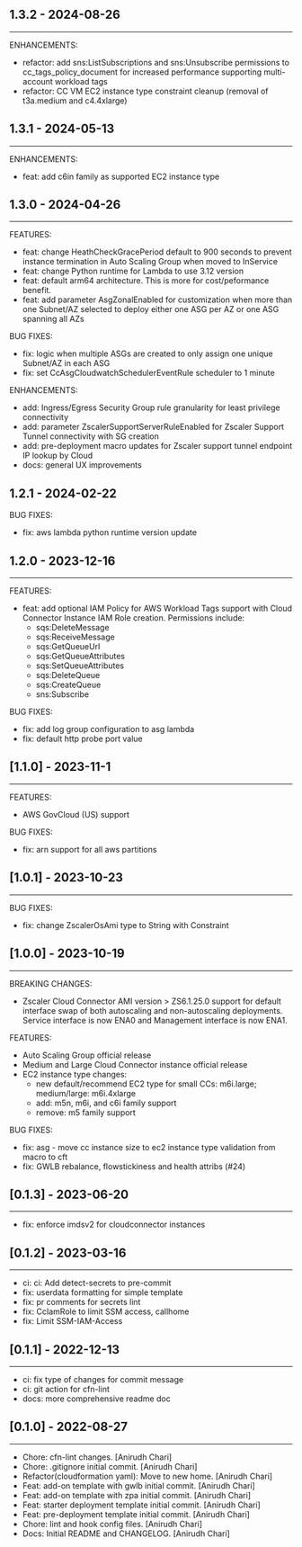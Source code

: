 ## 1.3.2 - 2024-08-26

------------
ENHANCEMENTS:
* refactor: add sns:ListSubscriptions and sns:Unsubscribe permissions to cc_tags_policy_document for increased performance supporting multi-account workload tags
* refactor: CC VM EC2 instance type constraint cleanup (removal of t3a.medium and c4.4xlarge)

## 1.3.1 - 2024-05-13

------------
ENHANCEMENTS:
* feat: add c6in family as supported EC2 instance type

## 1.3.0 - 2024-04-26

------------
FEATURES:
* feat: change HeathCheckGracePeriod default to 900 seconds to prevent instance termination in Auto Scaling Group when moved to InService
* feat: change Python runtime for Lambda to use 3.12 version 
* feat: default arm64 architecture. This is more for cost/peformance benefit.
* feat: add parameter AsgZonalEnabled for customization when more than one Subnet/AZ selected to deploy either one ASG per AZ or one ASG spanning all AZs

BUG FIXES:
* fix: logic when multiple ASGs are created to only assign one unique Subnet/AZ in each ASG
* fix: set CcAsgCloudwatchSchedulerEventRule scheduler to 1 minute

ENHANCEMENTS:
* add: Ingress/Egress Security Group rule granularity for least privilege connectivity
* add: parameter ZscalerSupportServerRuleEnabled for Zscaler Support Tunnel connectivity with SG creation
* add: pre-deployment macro updates for Zscaler support tunnel endpoint IP lookup by Cloud
* docs: general UX improvements

## 1.2.1 - 2024-02-22

BUG FIXES:
* fix: aws lambda python runtime version update

## 1.2.0 - 2023-12-16

------------
FEATURES:
* feat: add optional IAM Policy for AWS Workload Tags support with Cloud Connector Instance IAM Role creation. Permissions include:
    - sqs:DeleteMessage
    - sqs:ReceiveMessage
    - sqs:GetQueueUrl
    - sqs:GetQueueAttributes
    - sqs:SetQueueAttributes
    - sqs:DeleteQueue
    - sqs:CreateQueue
    - sns:Subscribe

BUG FIXES:
* fix: add log group configuration to asg lambda
* fix: default http probe port value

## [1.1.0] - 2023-11-1

------------
FEATURES:
* AWS GovCloud (US) support

BUG FIXES:
* fix: arn support for all aws partitions


## [1.0.1] - 2023-10-23

------------
BUG FIXES:
* fix: change ZscalerOsAmi type to String with Constraint

## [1.0.0] - 2023-10-19

------------
BREAKING CHANGES:
* Zscaler Cloud Connector AMI version > ZS6.1.25.0 support for default interface swap of both autoscaling and non-autoscaling deployments. Service interface is now ENA0 and Management interface is now ENA1.

FEATURES:
* Auto Scaling Group official release
* Medium and Large Cloud Connector instance official release
* EC2 instance type changes:
    - new default/recommend EC2 type for small CCs: m6i.large; medium/large: m6i.4xlarge
    - add: m5n, m6i, and c6i family support
    - remove: m5 family support

BUG FIXES:
* fix: asg - move cc instance size to ec2 instance type validation from macro to cft
* fix: GWLB rebalance, flowstickiness and health attribs (#24)

## [0.1.3] - 2023-06-20

------------
- fix: enforce imdsv2 for cloudconnector instances



## [0.1.2] - 2023-03-16

------------
- ci: ci: Add detect-secrets to pre-commit
- fix: userdata formatting for simple template
- fix: pr comments for secrets lint
- fix: CcIamRole to limit SSM access, callhome
- fix: Limit SSM-IAM-Access



## [0.1.1] - 2022-12-13

------------
- ci: fix type of changes for commit message
- ci: git action for cfn-lint
- docs: more comprehensive readme doc



## [0.1.0] - 2022-08-27

------------
- Chore: cfn-lint changes. [Anirudh Chari]
- Chore: .gitignore initial commit. [Anirudh Chari]
- Refactor(cloudformation yaml): Move to new home. [Anirudh Chari]
- Feat: add-on template with gwlb initial commit. [Anirudh Chari]
- Feat: add-on template with zpa initial commit. [Anirudh Chari]
- Feat: starter deployment template initial commit. [Anirudh Chari]
- Feat: pre-deployment template initial commit. [Anirudh Chari]
- Chore: lint and hook config files. [Anirudh Chari]
- Docs: Initial README and CHANGELOG. [Anirudh Chari]
